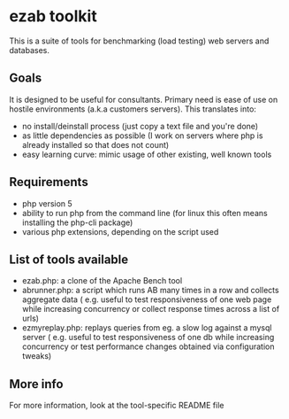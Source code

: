 ezab toolkit
============

This is a suite of tools for benchmarking (load testing) web servers and databases.

Goals
-----
It is designed to be useful for consultants.
Primary need is ease of use on hostile environments (a.k.a customers servers).
This translates into:
- no install/deinstall process (just copy a text file and you're done)
- as little dependencies as possible (I work on servers where php is already installed so that does not count)
- easy learning curve: mimic usage of other existing, well known tools

Requirements
------------

- php version 5
- ability to run php from the command line (for linux this often means installing the php-cli package)
- various php extensions, depending on the script used

List of tools available
-----------------------

- ezab.php: a clone of the Apache Bench tool
- abrunner.php: a script which runs AB many times in a row and collects aggregate data
  ( e.g. useful to test responsiveness of one web page while increasing concurrency
  or collect response times across a list of urls)
- ezmyreplay.php: replays queries from eg. a slow log against a mysql server
  ( e.g. useful to test responsiveness of one db while increasing concurrency or
  test performance changes obtained via configuration tweaks)

More info
---------

For more information, look at the tool-specific README file

